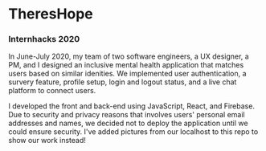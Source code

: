 # TheresHope
### Internhacks 2020

In June-July 2020, my team of two software engineers, a UX designer, a PM, and I designed an inclusive mental health application that matches users based on similar idenities. We implemented user authentication, a survery feature, profile setup, login and logout status, and a live chat platform to connect users.

I developed the front and back-end using JavaScript, React, and Firebase. 
Due to security and privacy reasons that involves users' personal email addresses and names, we decided not to deploy the application until we could ensure security. 
I've added pictures from our localhost to this repo to show our work instead! 
